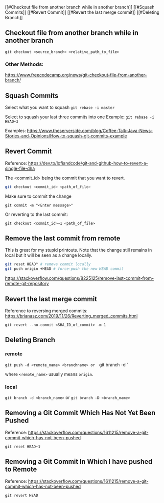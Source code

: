 [[#Checkout file from another branch while in another branch]]
[[#Squash Commits]]
[[#Revert Commit]]
[[#Revert the last merge commit]]
[[#Deleting Branch]]

## Checkout file from another branch while in another branch
`git checkout <source_branch> <relative_path_to_file>`

### Other Methods:
https://www.freecodecamp.org/news/git-checkout-file-from-another-branch/

## Squash Commits

Select what you want to squash
`git rebase -i master`

Select to squash your last three commits into one
Example:
`git rebase -i HEAD~3`

Examples:
https://www.theserverside.com/blog/Coffee-Talk-Java-News-Stories-and-Opinions/How-to-squash-git-commits-example

## Revert Commit
Reference:
https://dev.to/lofiandcode/git-and-github-how-to-revert-a-single-file-dha

The <commit_id> being the commit that you want to revert.
```bash
git checkout <commit_id> <path_of_file>
```
Make sure to commit the change
```shell
git commit -m "<Enter message>"
```
Or reverting to the last commit:
```shell
git checkout <commit_id>~1 <path_of_file>
```

## Remove the last commit from remote

This is great for my stupid printouts. Note that the change still remains in local but it will be seen as a change locally.

```bash
git reset HEAD^ # remove commit locally
git push origin +HEAD # force-push the new HEAD commit
```
https://stackoverflow.com/questions/8225125/remove-last-commit-from-remote-git-repository

## Revert the last merge commit
Reference to reversing merged commits:
https://brianasz.com/2019/11/26/Reverting_merged_commits.html

```shell
git revert --no-commit <SHA_ID_of_commit> -m 1
```

## Deleting Branch
### remote
`git push -d <remote_name> <branchname>
or 
`git branch -d <branchname>`

where `<remote_name>` usually means `origin`.

### local
`git branch -d <branch_name>` or `git branch -D <branch_name>`

## Removing a Git Commit Which Has Not Yet Been Pushed
Reference:
https://stackoverflow.com/questions/1611215/remove-a-git-commit-which-has-not-been-pushed

`git reset HEAD~1`

## Removing a Git Commit In Which I have pushed to Remote
Reference:
https://stackoverflow.com/questions/1611215/remove-a-git-commit-which-has-not-been-pushed

`git revert HEAD`
